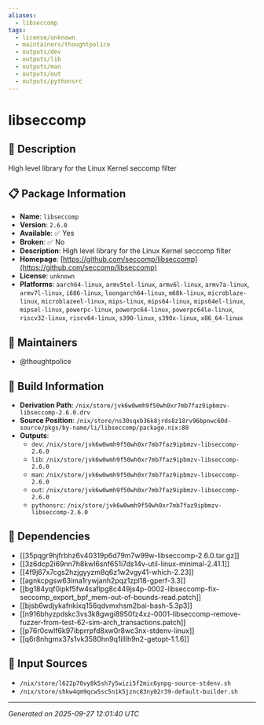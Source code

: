 ```yaml
---
aliases:
  - libseccomp
tags:
  - license/unknown
  - maintainers/thoughtpolice
  - outputs/dev
  - outputs/lib
  - outputs/man
  - outputs/out
  - outputs/pythonsrc
---
```


# libseccomp

## 📝 Description

High level library for the Linux Kernel seccomp filter

## 📋 Package Information

- **Name**: `libseccomp`
- **Version**: `2.6.0`
- **Available**: ✅ Yes
- **Broken**: ✅ No
- **Description**: High level library for the Linux Kernel seccomp filter
- **Homepage**: [https://github.com/seccomp/libseccomp](https://github.com/seccomp/libseccomp)
- **License**: `unknown`
- **Platforms**: `aarch64-linux`, `armv5tel-linux`, `armv6l-linux`, `armv7a-linux`, `armv7l-linux`, `i686-linux`, `loongarch64-linux`, `m68k-linux`, `microblaze-linux`, `microblazeel-linux`, `mips-linux`, `mips64-linux`, `mips64el-linux`, `mipsel-linux`, `powerpc-linux`, `powerpc64-linux`, `powerpc64le-linux`, `riscv32-linux`, `riscv64-linux`, `s390-linux`, `s390x-linux`, `x86_64-linux`
## 👥 Maintainers

- @thoughtpolice


## 🔧 Build Information

- **Derivation Path**: `/nix/store/jvk6w0wmh9f50wh0xr7mb7faz9ipbmzv-libseccomp-2.6.0.drv`
- **Source Position**: `/nix/store/ns30sqxb36k8jrds8z18rv96bpnwc60d-source/pkgs/by-name/li/libseccomp/package.nix:80`
- **Outputs**:
  - `dev`:  `/nix/store/jvk6w0wmh9f50wh0xr7mb7faz9ipbmzv-libseccomp-2.6.0`
  - `lib`:  `/nix/store/jvk6w0wmh9f50wh0xr7mb7faz9ipbmzv-libseccomp-2.6.0`
  - `man`:  `/nix/store/jvk6w0wmh9f50wh0xr7mb7faz9ipbmzv-libseccomp-2.6.0`
  - `out`:  `/nix/store/jvk6w0wmh9f50wh0xr7mb7faz9ipbmzv-libseccomp-2.6.0`
  - `pythonsrc`:  `/nix/store/jvk6w0wmh9f50wh0xr7mb7faz9ipbmzv-libseccomp-2.6.0`

## 🔗 Dependencies

- [[35pqgr9hjfrbhz6v40319p6d79m7w99w-libseccomp-2.6.0.tar.gz]]
- [[3z6dcp2i69nn7h8kwl6snf651i7ds14v-util-linux-minimal-2.41.1]]
- [[4f9j67x7cgs2hzjgyyzm8q6z1w2vgy41-which-2.23]]
- [[agnkcpgsw63ima1rywjanh2pqz1zpl18-gperf-3.3]]
- [[bg184yqf0ipkf5fw4saflpg8c449js4p-0002-libseccomp-fix-seccomp_export_bpf_mem-out-of-bounds-read.patch]]
- [[bjsb6wdjykafnkixq156qdvmxhsm2bai-bash-5.3p3]]
- [[n916bhyzpdskc3vs3k8gwgi8950fz4xz-0001-libseccomp-remove-fuzzer-from-test-62-sim-arch_transactions.patch]]
- [[p76r0cwlf6k97ibprrpfd8xw0r8wc3nx-stdenv-linux]]
- [[q6r8nhgmx37s1vk3580hn9q1illlh9n2-getopt-1.1.6]]

## 📁 Input Sources

- `/nix/store/l622p70vy8k5sh7y5wizi5f2mic6ynpg-source-stdenv.sh`
- `/nix/store/shkw4qm9qcw5sc5n1k5jznc83ny02r39-default-builder.sh`

---
*Generated on 2025-09-27 12:01:40 UTC*
